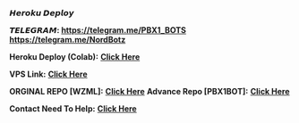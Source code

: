       
<h><b solid>𝙃𝙚𝙧𝙤𝙠𝙪 𝘿𝙚𝙥𝙡𝙤𝙮
 
  𝙏𝙀𝙇𝙀𝙂𝙍𝘼𝙈: https://telegram.me/PBX1_BOTS https://telegram.me/NordBotz</b></h1>
  
<b solid>Heroku Deploy (Colab):</b> <b><a href='https://colab.research.google.com/drive/1iFZBMOwbriBj9RHwr89zltxBOH93GFuz'>Click Here</a></b>

<b solid>VPS Link:</b> <b><a href='https://github.com/jattsbots/WZML-X-METADATA'>Click Here</a></b>

<b solid>ORGINAL REPO [WZML]:</b> <b><a href='https://github.com/weebzone/WZML-X'>Click Here</a></b>
<b solid>Advance Repo [PBX1BOT]:</b> <b><a href='https://github.com/jattsbots/WZML-X-METADATA'>Click Here</a></b>

<b solid> Contact Need To Help:</b> <b><a href='https://telegram.me/PBX1_OP'>Click Here</a></b>
